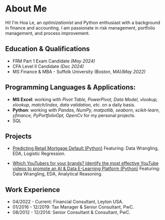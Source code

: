 # About Me

Hi! I'm Hoa Le, an *optimizationist* and Python enthusiast with a background in finance and accounting. I am passionate in risk management, portfolio management, and process improvement.

## Education & Qualifications
- FRM Part 1 Exam Candidate *(May 2024)*
- CFA Level II Candidate *(Dec 2024)*
- MS Finance & MBA - Suffolk University (Boston, MA)*(May 2022)*

## Programming Languages & Applications:
- **MS Excel**: working with *Pivot Table, PowerPivot, Data Model, vlookup, xlookup, match/index, data validation, etc.* on a daily basis.
- **Python**: working with *Pandas, NumPy, matpotlib, seaborn, scikit-learn, yfinance, PyPortfolioOpt, OpenCv* for my personal projects.
- SQL

## Projects
- [Predicting Retail Mortgage Default (Python)](https://github.com/Hoale2908/retail_mortgage/blob/a4f35e5efdadcb9ecf4a7e41cda5a45583035766/Retail%20Mortgage%20Portfolio%20Model.ipynb)
Featuring: Data Wrangling, EDA, Logistic Regression.

- [Which YouTubers for your brands? Identify the most effective YouTube videos to promote an AI & Data E-Learning Platform (Python)](https://www.datacamp.com/datalab/w/15569778-9ada-47d8-8bd0-04ff0de694bb)
Featuring: Data Wrangling, EDA, Analytical Reasoning.

## Work Experience
- 04/2022 - Current: Financial Consultant, Leyton USA.
- 01/2016 - 12/2019: Tax Manager & Senior Consultant, PwC. 
- 08/2012 - 12/2014: Senior Consultant & Consultant, PwC.